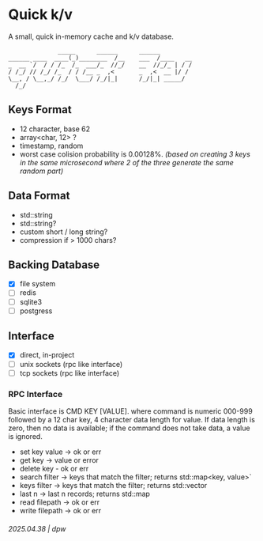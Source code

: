 # Quick k/v

A small, quick in-memory cache and k/v database.

```
              _____      ______      ______         
______ ____  ____(_)________  /__    ___  /____   __
_  __ `/  / / /_  /_  ___/_  //_/    __  //_/_ | / /
/ /_/ // /_/ /_  / / /__ _  ,<       _  ,<  __ |/ / 
\__, / \__,_/ /_/  \___/ /_/|_|      /_/|_| _____/  
  /_/                                               
```

## Keys Format

* 12 character, base 62
* array<char, 12> ?
* timestamp, random
* worst case colision probability is 0.00128%. _(based on creating 3 keys in the same microsecond where 2 of the three generate the same random part)_

## Data Format

* std::string 
* std::string?
* custom short / long string?
* compression if > 1000 chars?

## Backing Database

* [x] file system
* [ ] redis
* [ ] sqlite3
* [ ] postgress

## Interface

* [x] direct, in-project
* [ ] unix sockets (rpc like interface)
* [ ] tcp sockets (rpc like interface)

### RPC Interface

Basic interface is CMD KEY [VALUE]. where command is numeric 000-999 followed by a 12 char key, 4 character data length for value. If data length
is zero, then no data is available; if the command does not take data, a value is ignored.

* set key value -> ok or err
* get key -> value or error
* delete key - ok or err
* search filter -> keys that match the filter; returns std::map<key, value>`
* keys filter -> keys that match the filter; returns std::vector<keys>
* last n -> last n records; returns std::map
* read filepath -> ok or err
* write filepath -> ok or err

###### 2025.04.38 | dpw

